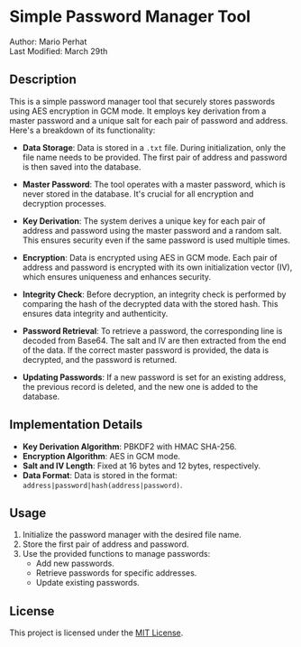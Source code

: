 # Simple Password Manager Tool

Author: Mario Perhat  
Last Modified: March 29th

## Description

This is a simple password manager tool that securely stores passwords using AES encryption in GCM mode. It employs key derivation from a master password and a unique salt for each pair of password and address. Here's a breakdown of its functionality:

- **Data Storage**: Data is stored in a `.txt` file. During initialization, only the file name needs to be provided. The first pair of address and password is then saved into the database.

- **Master Password**: The tool operates with a master password, which is never stored in the database. It's crucial for all encryption and decryption processes.

- **Key Derivation**: The system derives a unique key for each pair of address and password using the master password and a random salt. This ensures security even if the same password is used multiple times.

- **Encryption**: Data is encrypted using AES in GCM mode. Each pair of address and password is encrypted with its own initialization vector (IV), which ensures uniqueness and enhances security.

- **Integrity Check**: Before decryption, an integrity check is performed by comparing the hash of the decrypted data with the stored hash. This ensures data integrity and authenticity.

- **Password Retrieval**: To retrieve a password, the corresponding line is decoded from Base64. The salt and IV are then extracted from the end of the data. If the correct master password is provided, the data is decrypted, and the password is returned.

- **Updating Passwords**: If a new password is set for an existing address, the previous record is deleted, and the new one is added to the database.

## Implementation Details

- **Key Derivation Algorithm**: PBKDF2 with HMAC SHA-256.
- **Encryption Algorithm**: AES in GCM mode.
- **Salt and IV Length**: Fixed at 16 bytes and 12 bytes, respectively.
- **Data Format**: Data is stored in the format: `address|password|hash(address|password)`.

## Usage

1. Initialize the password manager with the desired file name.
2. Store the first pair of address and password.
3. Use the provided functions to manage passwords:
   - Add new passwords.
   - Retrieve passwords for specific addresses.
   - Update existing passwords.
   
## License

This project is licensed under the [MIT License](LICENSE).
